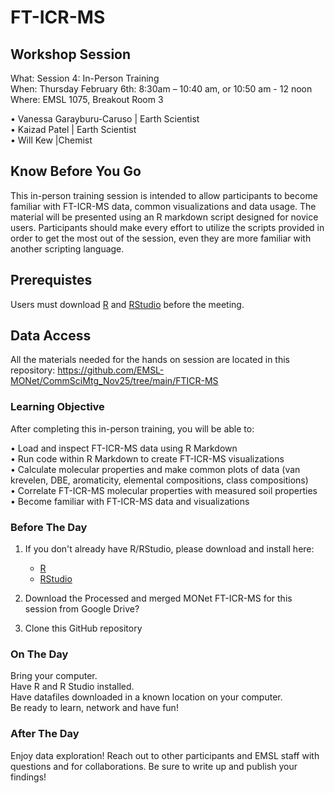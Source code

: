 # FT-ICR-MS

## Workshop Session
What: Session 4: In-Person Training   <br>
When: Thursday February 6th: 8:30am – 10:40 am, or  10:50 am - 12 noon <br>
Where:  EMSL 1075, Breakout Room 3

•	Vanessa Garayburu-Caruso | Earth Scientist  <br>
•	Kaizad Patel | Earth Scientist  <br>
•	Will Kew |Chemist <br>

## Know Before You Go
This in-person training session is intended to allow participants to become familiar with FT-ICR-MS data, common visualizations and data usage. The material will be presented using an R markdown script designed for novice users. Participants should make every effort to utilize the scripts provided in order to get the most out of the session, even they are more familiar with another scripting language.

## Prerequistes
Users must download [R](https://cran.r-project.org/)
and [RStudio](https://posit.co/downloads/) before the meeting.

## Data Access
All the materials needed for the hands on session are located in this repository: https://github.com/EMSL-MONet/CommSciMtg_Nov25/tree/main/FTICR-MS

### Learning Objective
After completing this in-person training, you will be able to:

•	Load and inspect FT-ICR-MS data using R Markdown <br>
•	Run code within R Markdown to create FT-ICR-MS visualizations <br>
•	Calculate molecular properties and make common plots of data (van krevelen, DBE, aromaticity, elemental compositions, class compositions) <br>
•	Correlate FT-ICR-MS molecular properties with measured soil properties <br>
•	Become familiar with FT-ICR-MS data and visualizations <br>

### Before The Day
1. If you don't already have R/RStudio, please download and install here:
    - [R](https://cran.r-project.org/)
    -  [RStudio](https://posit.co/downloads/)

2. Download the Processed and merged MONet FT-ICR-MS for this session from Google Drive?  <br>

3. Clone this GitHub repository

### On The Day
Bring your computer.  <br>
Have R and R Studio installed. <br>
Have datafiles downloaded in a known location on your computer. <br>
Be ready to learn, network and have fun! <br>

### After The Day 
Enjoy data exploration! Reach out to other participants and EMSL staff with questions and for collaborations. Be sure to write up and publish your findings! 
